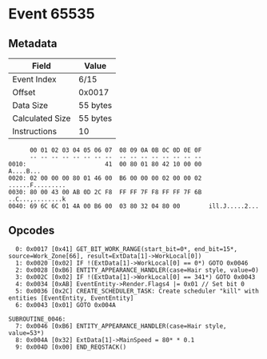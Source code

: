 # Event 65535

## Metadata

| Field           | Value    |
|-----------------|----------|
| Event Index     | 6/15     |
| Offset          | 0x0017   |
| Data Size       | 55 bytes |
| Calculated Size | 55 bytes |
| Instructions    | 10       |

```
      00 01 02 03 04 05 06 07  08 09 0A 0B 0C 0D 0E 0F
      -- -- -- -- -- -- -- --  -- -- -- -- -- -- -- --
0010:                      41  00 80 01 80 42 10 00 00         A....B...
0020: 02 00 00 00 80 01 46 00  B6 00 00 00 02 00 00 02  ......F.........
0030: 80 00 43 00 AB 0D 2C F8  FF FF 7F F8 FF FF 7F 6B  ..C...,........k
0040: 69 6C 6C 01 4A 00 B6 00  03 80 32 04 80 00        ill.J.....2...  
```

## Opcodes

```
  0: 0x0017 [0x41] GET_BIT_WORK_RANGE(start_bit=0*, end_bit=15*, source=Work_Zone[66], result=ExtData[1]->WorkLocal[0])
  1: 0x0020 [0x02] IF !(ExtData[1]->WorkLocal[0] == 0*) GOTO 0x0046
  2: 0x0028 [0xB6] ENTITY_APPEARANCE_HANDLER(case=Hair style, value=0)
  3: 0x002C [0x02] IF !(ExtData[1]->WorkLocal[0] == 341*) GOTO 0x0043
  4: 0x0034 [0xAB] EventEntity->Render.Flags4 |= 0x01 // Set bit 0
  5: 0x0036 [0x2C] CREATE_SCHEDULER_TASK: Create scheduler "kill" with entities [EventEntity, EventEntity]
  6: 0x0043 [0x01] GOTO 0x004A

SUBROUTINE_0046:
  7: 0x0046 [0xB6] ENTITY_APPEARANCE_HANDLER(case=Hair style, value=53*)
  8: 0x004A [0x32] ExtData[1]->MainSpeed = 80* * 0.1
  9: 0x004D [0x00] END_REQSTACK()
```
